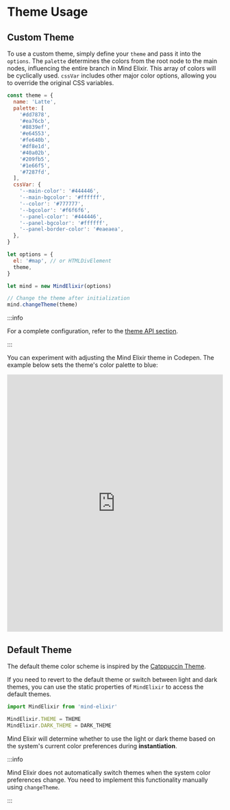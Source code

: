 # Theme Usage

## Custom Theme

To use a custom theme, simply define your `theme` and pass it into the `options`. The `palette` determines the colors from the root node to the main nodes, influencing the entire branch in Mind Elixir. This array of colors will be cyclically used. `cssVar` includes other major color options, allowing you to override the original CSS variables.

```js
const theme = {
  name: 'Latte',
  palette: [
    '#dd7878',
    '#ea76cb',
    '#8839ef',
    '#e64553',
    '#fe640b',
    '#df8e1d',
    '#40a02b',
    '#209fb5',
    '#1e66f5',
    '#7287fd',
  ],
  cssVar: {
    '--main-color': '#444446',
    '--main-bgcolor': '#ffffff',
    '--color': '#777777',
    '--bgcolor': '#f6f6f6',
    '--panel-color': '#444446',
    '--panel-bgcolor': '#ffffff',
    '--panel-border-color': '#eaeaea',
  },
}

let options = {
  el: '#map', // or HTMLDivElement
  theme,
}

let mind = new MindElixir(options)

// Change the theme after initialization
mind.changeTheme(theme)
```

:::info

For a complete configuration, refer to the [theme API section](../api/mind-elixir.theme.md).

:::

You can experiment with adjusting the Mind Elixir theme in Codepen. The example below sets the theme's color palette to blue:

<iframe height="600" style="width: 100%;" scrolling="no" title="Mind Elixir 3.x" src="https://codepen.io/ssshooter/embed/oNVwZJw?default-tab=js%2Cresult" frameborder="no" loading="lazy" allowtransparency="true" allowfullscreen="true">
  See the Pen <a href="https://codepen.io/ssshooter/pen/oNVwZJw">
  Mind Elixir 3.x</a> by ssshooter (<a href="https://codepen.io/ssshooter">@ssshooter</a>)
  on <a href="https://codepen.io">CodePen</a>.
</iframe>

## Default Theme

The default theme color scheme is inspired by the [Catppuccin Theme](https://github.com/catppuccin/catppuccin).

If you need to revert to the default theme or switch between light and dark themes, you can use the static properties of `MindElixir` to access the default themes.

```js
import MindElixir from 'mind-elixir'

MindElixir.THEME = THEME
MindElixir.DARK_THEME = DARK_THEME
```

Mind Elixir will determine whether to use the light or dark theme based on the system's current color preferences during **instantiation**.

:::info

Mind Elixir does not automatically switch themes when the system color preferences change. You need to implement this functionality manually using `changeTheme`.

:::
